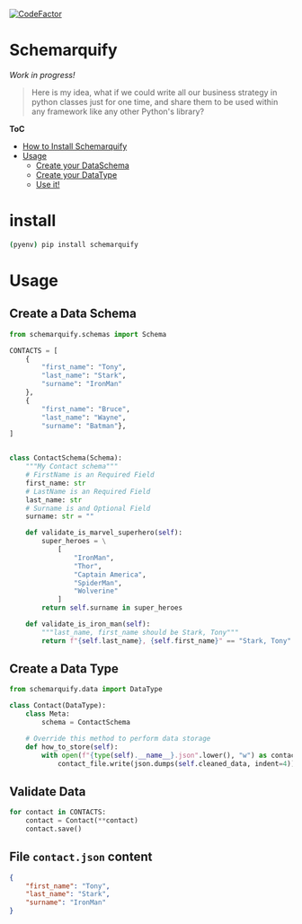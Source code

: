 [![CodeFactor](https://www.codefactor.io/repository/github/josesalgado1024/schemarquify/badge)](https://www.codefactor.io/repository/github/josesalgado1024/schemarquify)

Schemarquify
===

_Work in progress!_

> Here is my idea, what if we could write all our business strategy in python classes just for one time, and share them to be used within any framework like any other Python's library?
 


**ToC**
+ [How to Install Schemarquify](#install)
+ [Usage](#usage)
    - [Create your DataSchema](#create-a-data-schema)
    - [Create your DataType](#create-a-data-type)
    - [Use it!](#validate-data)
    
# install 
```bash
(pyenv) pip install schemarquify
```

# Usage

## Create a Data Schema

```python
from schemarquify.schemas import Schema

CONTACTS = [
    {
        "first_name": "Tony",
        "last_name": "Stark",
        "surname": "IronMan"
    },
    {
        "first_name": "Bruce",
        "last_name": "Wayne",
        "surname": "Batman"},
]


class ContactSchema(Schema):
    """My Contact schema"""
    # FirstName is an Required Field
    first_name: str
    # LastName is an Required Field
    last_name: str
    # Surname is and Optional Field
    surname: str = ""

    def validate_is_marvel_superhero(self):
        super_heroes = \
            [
                "IronMan",
                "Thor",
                "Captain America",
                "SpiderMan",
                "Wolverine"
            ]
        return self.surname in super_heroes

    def validate_is_iron_man(self):
        """last_name, first_name should be Stark, Tony"""
        return f"{self.last_name}, {self.first_name}" == "Stark, Tony"
```

## Create a Data Type

```python
from schemarquify.data import DataType

class Contact(DataType):
    class Meta:
        schema = ContactSchema

    # Override this method to perform data storage
    def how_to_store(self):
        with open(f"{type(self).__name__}.json".lower(), "w") as contact_file:
            contact_file.write(json.dumps(self.cleaned_data, indent=4))

```

## Validate Data
```python
for contact in CONTACTS:
    contact = Contact(**contact)
    contact.save()
```

## File `contact.json` content

```json
{
    "first_name": "Tony",
    "last_name": "Stark",
    "surname": "IronMan"
}
```